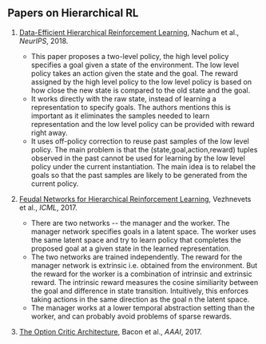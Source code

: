 ## Papers on Hierarchical RL

1. [Data-Efficient Hierarchical Reinforcement Learning](https://papers.nips.cc/paper/7591-data-efficient-hierarchical-reinforcement-learning.pdf), Nachum et al., *NeurIPS*, 2018. 
   * This paper proposes a two-level policy, the high level policy specifies a goal given a state of the environment. The low level policy takes an action given the state and the goal. The reward assigned by the high level policy to the low level policy is based on how close the new state is compared to the old state and the goal.
   * It works directly with the raw state, instead of learning a representation to specify goals. The authors mentions this is important as it eliminates the samples needed to learn representation and the low level policy can be provided with reward right away.
   * It uses off-policy correction to reuse past samples of the low level policy. The main problem is that the (state,goal,action,reward) tuples observed in the past cannot be used for learning by the low level policy under the current instantiation. The main idea is to relabel the goals so that the past samples are likely to be generated from the current policy.

2. [Feudal Networks for Hierarchical Reinforcement Learning](https://arxiv.org/pdf/1703.01161.pdf), Vezhnevets et al., *ICML*, 2017.
   * There are two networks -- the manager and the worker. The manager network specifies goals in a latent space. The worker uses the same latent space and try to learn policy that completes the proposed goal at a given state in the learned representation.
   * The two networks are trained independently. The reward for the manager network is extrinsic i.e. obtained from the environment. But the reward for the worker is a combination of intrinsic and extrinsic reward. The intrinsic reward measures the cosine similiarity between the goal and difference in state transition. Intuitively, this enforces taking actions in the same direction as the goal n the latent space.
   * The manager works at a lower temporal abstraction setting than the worker, and can probably avoid problems of sparse rewards.

3. [The Option Critic Architecture](https://arxiv.org/pdf/1609.05140.pdf), Bacon et al., *AAAI*, 2017. 
